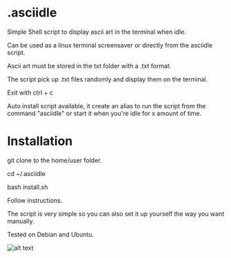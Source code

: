 # .asciidle
Simple Shell script to display ascii art in the terminal when idle.

Can be used as a linux terminal screensaver or directly from the asciidle script.

Ascii art must be stored in the txt folder with a .txt format.

The script pick up .txt files randomly and display them on the terminal.

Exit with ctrl + c

Auto install script available, it create an alias to run the script from the command "asciidle" or start it when you're idle for x amount of time.

# Installation

git clone to the home/user folder.

cd ~/.asciidle

bash install.sh

Follow instructions.

The script is very simple so you can also set it up yourself the way you want manually.

Tested on Debian and Ubuntu.

![alt text](https://files.catbox.moe/klulg5.jpg)

